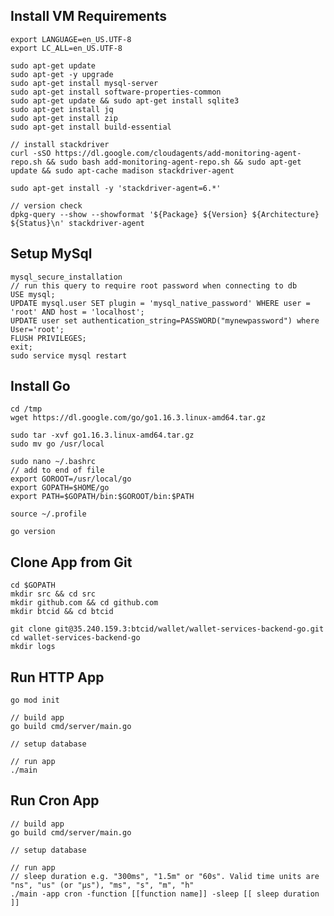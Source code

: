 ## Install VM Requirements
    export LANGUAGE=en_US.UTF-8
    export LC_ALL=en_US.UTF-8

    sudo apt-get update
    sudo apt-get -y upgrade
    sudo apt-get install mysql-server 
    sudo apt-get install software-properties-common
    sudo apt-get update && sudo apt-get install sqlite3
    sudo apt-get install jq
    sudo apt-get install zip
    sudo apt-get install build-essential

    // install stackdriver
    curl -sSO https://dl.google.com/cloudagents/add-monitoring-agent-repo.sh && sudo bash add-monitoring-agent-repo.sh && sudo apt-get update && sudo apt-cache madison stackdriver-agent

    sudo apt-get install -y 'stackdriver-agent=6.*'

    // version check
    dpkg-query --show --showformat '${Package} ${Version} ${Architecture} ${Status}\n' stackdriver-agent

## Setup MySql
    mysql_secure_installation
    // run this query to require root password when connecting to db
    USE mysql; 
    UPDATE mysql.user SET plugin = 'mysql_native_password' WHERE user = 'root' AND host = 'localhost'; 
    UPDATE user set authentication_string=PASSWORD("mynewpassword") where User='root'; 
    FLUSH PRIVILEGES;
    exit;
    sudo service mysql restart



## Install Go
    cd /tmp
    wget https://dl.google.com/go/go1.16.3.linux-amd64.tar.gz

    sudo tar -xvf go1.16.3.linux-amd64.tar.gz
    sudo mv go /usr/local

    sudo nano ~/.bashrc
    // add to end of file
    export GOROOT=/usr/local/go
    export GOPATH=$HOME/go
    export PATH=$GOPATH/bin:$GOROOT/bin:$PATH

    source ~/.profile

    go version

## Clone App from Git
    cd $GOPATH
    mkdir src && cd src
    mkdir github.com && cd github.com
    mkdir btcid && cd btcid

    git clone git@35.240.159.3:btcid/wallet/wallet-services-backend-go.git
    cd wallet-services-backend-go
    mkdir logs

## Run HTTP App
    go mod init

    // build app
    go build cmd/server/main.go

    // setup database

    // run app
    ./main

## Run Cron App
    // build app
    go build cmd/server/main.go

    // setup database

    // run app
    // sleep duration e.g. "300ms", "1.5m" or "60s". Valid time units are "ns", "us" (or "µs"), "ms", "s", "m", "h" 
    ./main -app cron -function [[function name]] -sleep [[ sleep duration ]]
